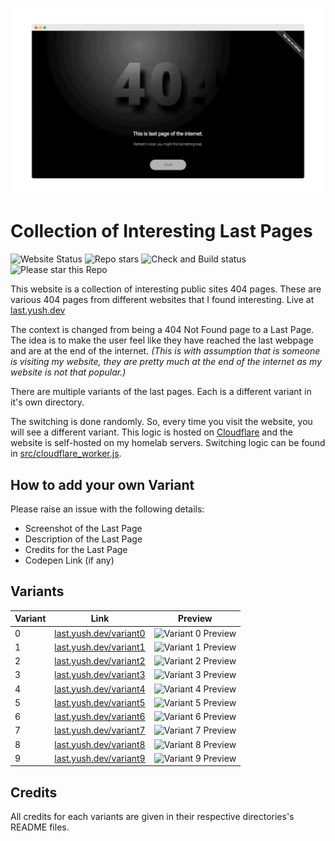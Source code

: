 [![Hero Slider](https://raw.githubusercontent.com/aayusharyan/last-page-collection/main/og.gif)](https://last.yush.dev)

# Collection of Interesting Last Pages

![Website Status](https://img.shields.io/website?url=https%3A%2F%2Flast.yush.dev&up_message=Up%20and%20Running&label=Website%20Status)
![Repo stars](https://img.shields.io/github/stars/aayusharyan/last-page-collection?style=flat&label=Repo%20Stars)
![Check and Build status](https://img.shields.io/github/checks-status/aayusharyan/last-page-collection/main?logo=jenkins&labelColor=%23EFEFEFlabel=Checks%20and%20Build%20Status)
![Please star this Repo](https://img.shields.io/badge/Please%20Star%20this%20repo%20%E2%AD%90%20-8A2BE2)

This website is a collection of interesting public sites 404 pages. These are various 404 pages from different websites that I found interesting.
Live at [last.yush.dev](https://last.yush.dev)

The context is changed from being a 404 Not Found page to a Last Page. The idea is to make the user feel like they have reached the last webpage and are at the end of the internet.
_(This is with assumption that is someone is visiting my website, they are pretty much at the end of the internet as my website is not that popular.)_

There are multiple variants of the last pages. Each is a different variant in it's own directory.

The switching is done randomly. So, every time you visit the website, you will see a different variant.
This logic is hosted on [Cloudflare](https://www.cloudflare.com) and the website is self-hosted on my homelab servers.
Switching logic can be found in [src/cloudflare_worker.js](/aayusharyan/last-page-collection/blob/main/src/cloudflare_worker.js).

## How to add your own Variant

Please raise an issue with the following details:

- Screenshot of the Last Page
- Description of the Last Page
- Credits for the Last Page
- Codepen Link (if any)

## Variants

| Variant | Link                                                     | Preview                                                            |
| ------- | -------------------------------------------------------- | ------------------------------------------------------------------ |
| 0       | [last.yush.dev/variant0](https://last.yush.dev/variant0) | ![Variant 0 Preview](https://last.yush.dev/variant0/assets/og.png) |
| 1       | [last.yush.dev/variant1](https://last.yush.dev/variant1) | ![Variant 1 Preview](https://last.yush.dev/variant1/assets/og.png) |
| 2       | [last.yush.dev/variant2](https://last.yush.dev/variant2) | ![Variant 2 Preview](https://last.yush.dev/variant2/assets/og.png) |
| 3       | [last.yush.dev/variant3](https://last.yush.dev/variant3) | ![Variant 3 Preview](https://last.yush.dev/variant3/assets/og.png) |
| 4       | [last.yush.dev/variant4](https://last.yush.dev/variant4) | ![Variant 4 Preview](https://last.yush.dev/variant4/assets/og.png) |
| 5       | [last.yush.dev/variant5](https://last.yush.dev/variant5) | ![Variant 5 Preview](https://last.yush.dev/variant5/assets/og.png) |
| 6       | [last.yush.dev/variant6](https://last.yush.dev/variant6) | ![Variant 6 Preview](https://last.yush.dev/variant6/assets/og.png) |
| 7       | [last.yush.dev/variant7](https://last.yush.dev/variant7) | ![Variant 7 Preview](https://last.yush.dev/variant7/assets/og.png) |
| 8       | [last.yush.dev/variant8](https://last.yush.dev/variant8) | ![Variant 8 Preview](https://last.yush.dev/variant8/assets/og.png) |
| 9       | [last.yush.dev/variant9](https://last.yush.dev/variant9) | ![Variant 9 Preview](https://last.yush.dev/variant9/assets/og.png) |

## Credits

All credits for each variants are given in their respective directories's README files.
